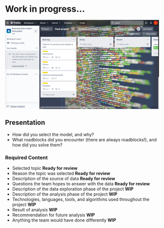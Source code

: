 # Work in progress...

![trello](./resources/trello.png)

## Presentation

- How did you select the model, and why?
- What roadblocks did you encounter (there are always roadblocks!), and how did you solve them?

### Required Content

- Selected topic **Ready for review**
- Reason the topic was selected **Ready for review**
- Description of the source of data **Ready for review**
- Questions the team hopes to answer with the data **Ready for review**
- Description of the data exploration phase of the project **WIP**
- Description of the analysis phase of the project **WIP**
- Technologies, languages, tools, and algorithms used throughout the project **WIP**
- Result of analysis **WIP**
- Recommendation for future analysis **WIP**
- Anything the team would have done differently **WIP**
